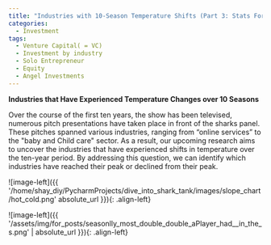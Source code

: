 ```yaml
---
title: "Industries with 10-Season Temperature Shifts (Part 3: Stats For Sharks)"
categories:
  - Investment
tags:
  - Venture Capital( = VC)
  - Investment by industry
  - Solo Entrepreneur
  - Equity
  - Angel Investments
---
```



**Industries that Have Experienced Temperature Changes over 10 Seasons**

Over the course of the first ten years, the show has been televised, numerous pitch presentations have taken place in front of the sharks panel. These pitches spanned various industries, ranging from “online services” to the "baby and Child care" sector. As a result, our upcoming research aims to uncover the industries that have experienced shifts in temperature over the ten-year period. By addressing this question, we can identify which industries have reached their peak or declined from their peak.


<script src="https://gist.github.com/AnalyticsForPleasure/a432034b5f17d145c9f205f22d55787f.js"></script>


 ![image-left]({{ '/home/shay_diy/PycharmProjects/dive_into_shark_tank/images/slope_chart/hot_cold.png' absolute_url }}){: .align-left}



![image-left]({{ '/assets/img/for_posts/seasonlly_most_double_double_aPlayer_had__in_the_s.png' | absolute_url }}){: .align-left}